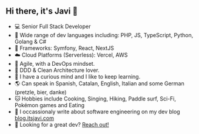 ## Hi there, it's Javi 👋

- 💻 Senior Full Stack Developer
- 🌈 Wide range of dev languages including: PHP, JS, TypeScript, Python, Golang & C#
- 🧩 Frameworks: Symfony, React, NextJS
- ☁️ Cloud Platforms (Serverless): Vercel, AWS
- 🔁 Agile, with a DevOps mindset.
- 🧱 DDD & Clean Architecture lover.
- 🔬 I have a curious mind and I like to keep learning.
- 🌎 Can speak in Spanish, Catalan, English, Italian and some German (pretzle, bier, danke)
- 🐱 Hobbies include Cooking, Singing, Hiking, Paddle surf, Sci-Fi, Pokémon games and Eating
- 📝 I occassionaly write about software engineering on my dev blog [blog.itsjavi.com](https://blog.itsjavi.com)
- 🚀 Looking for a great dev? [Reach out!](https://itsjavi.com) 
